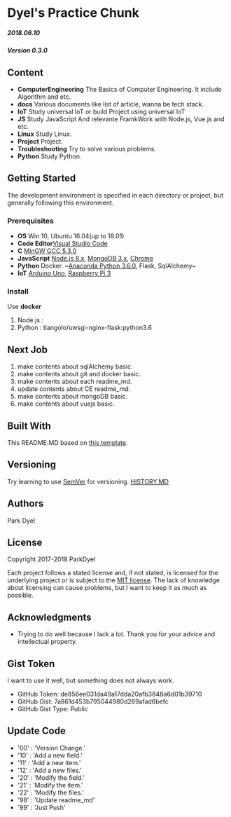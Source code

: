 # Dyel's Practice Chunk
##### 2018.06.10
##### Version 0.3.0

## Content
 - __ComputerEngineering__ The Basics of Computer Engineering. It include Algorithm and etc.
 - __docs__ Various documents like list of article, wanna be tech stack. 
 - __IoT__ Study universal IoT or build Project using universal IoT
 - __JS__ Study JavaScript And relevante FramkWork with Node.js, Vue.js and etc.
 - __Linux__ Study Linux.
 - __Project__ Project.
 - __Troubleshooting__ Try to solve various problems.
 - __Python__ Study Python.

## Getting Started

The development environment is specified in each directory or project, but generally following this environment.

### Prerequisites

 - __OS__ Win 10, Ubuntu 16.04(up to 18.01)
 - __Code Editor__[Visual Studio Code](https://code.visualstudio.com/)
 - __C__ [MinGW GCC 5.3.0](http://www.mingw.org/)
 - __JavaScript__ [Node.js 8.x](https://nodejs.org/), [MongoDB 3.x](https://www.mongodb.com/), [Chrome](https://chrome.com)
 - __Python__ Docker. ~[Anaconda Python 3.6.0](https://www.anaconda.com), Flask, SqlAlchemy~
 - __IoT__ [Arduino Uno](https://www.arduino.cc/), [Raspberry Pi 3](https://www.raspberrypi.org/)

### Install
Use __docker__
1. Node.js : 
2. Python : tiangolo/uwsgi-nginx-flask:python3.6

## Next Job
1. make contents about sqlAlchemy basic.
1. make contents about git and docker basic.
1. make contents about each readme_md.
1. update contents about CE readme_md.
1. make contents about mongoDB basic.
1. make contents about vuejs basic.

## Built With
This README.MD based on [this template](https://gist.github.com/PurpleBooth/109311bb0361f32d87a2).

## Versioning
Try learning to use [SemVer](http://semver.org/) for versioning.
[HISTORY.MD](./HISTORY.md)

## Authors
Park Dyel

## License
Copyright 2017-2018 ParkDyel

Each project follows a stated license and, if not stated, is licensed for the underlying project or is subject to the [MIT license](https://opensource.org/licenses/mit-license.php). The lack of knowledge about licensing can cause problems, but I want to keep it as much as possible.

## Acknowledgments
* Trying to do well because I lack a lot. Thank you for your advice and intellectual property.

## Gist Token
I want to use it well, but something does not always work.
 - GitHub Token: de856ee031da49a17dda20afb3848a6d01b39710
 - GitHub Gist: 7a861d453b795044980d269afad6befc
 - GitHub Gist Type: Public

## Update Code
  - '00' : 'Version Change.'
  - '10' : 'Add a new field.'
  - '11' : 'Add a new item.'
  - '12' : 'Add a new files.'
  - '20' : 'Modify the field.'
  - '21' : 'Modify the item.'
  - '22' : 'Modify the files.'
  - '98' : 'Update readme_md'
  - '99' : 'Just Push'